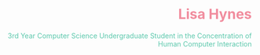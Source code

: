<h1 style="color:#F18D9E; text-align:right;">Lisa Hynes</h1>
<p style="color:#5BC8AC; text-align:right;">3rd Year Computer Science Undergraduate Student in the Concentration of Human Computer Interaction</p>







